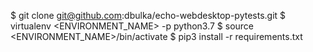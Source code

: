 $ git clone git@github.com:dbulka/echo-webdesktop-pytests.git
$ virtualenv <ENVIRONMENT_NAME> -p python3.7
$ source <ENVIRONMENT_NAME>/bin/activate
$ pip3 install -r requirements.txt